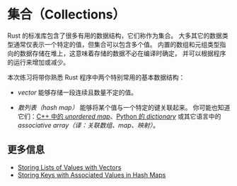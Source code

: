 # 集合（Collections）

Rust 的标准库包含了很多有用的数据结构，它们称作为集合。
大多其它的数据类型通常仅表示一个特定的值，但集合可以包含多个值。
内置的数组和元组类型指向的数据存储在堆上，这意味着存储的数据不必在编译时确定，
并可以根据程序的运行来增加或减少。

本次练习将带你熟悉 Rust 程序中两个特别常用的基本数据结构：

* *vector* 能够存储一段连续且数量不定的值。

* *散列表（hash map）* 能够将某个值与一个特定的键关联起来。
  你可能也知道它们：[C++ 中的 *unordered map*](https://en.cppreference.com/w/cpp/container/unordered_map)、[Python 的 *dictionary*](https://docs.python.org/3/tutorial/datastructures.html#dictionaries) 或其它语言中的 *associative array（译：关联数组、map、映射）*。

## 更多信息

- [Storing Lists of Values with Vectors](https://doc.rust-lang.org/stable/book/ch08-01-vectors.html)
- [Storing Keys with Associated Values in Hash Maps](https://doc.rust-lang.org/book/ch08-03-hash-maps.html)
